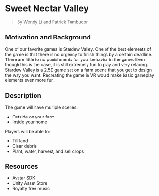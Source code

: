 # Sweet Nectar Valley
> By Wendy Li and Patrick Tumbucon

## Motivation and Background

One of our favorite games is Stardew Valley. One of the best elements of the game is that there is no urgency to finish things by a certain deadline. There are little to no punishments for your behavior in the game. Even though this is the case, it is still extremely fun to play and very relaxing. Stardew Valley is a 2.5D game set on a farm scene that you get to design the way you want. Recreating the game in VR would make basic gameplay elements even more fun. 

## Description

The game will have multiple scenes:
- Outside on your farm
- Inside your home

Players will be able to:
- Till land
- Clear debris
- Plant, water, harvest, and sell crops

## Resources

- Avatar SDK
- Unity Asset Store
- Royalty free music
